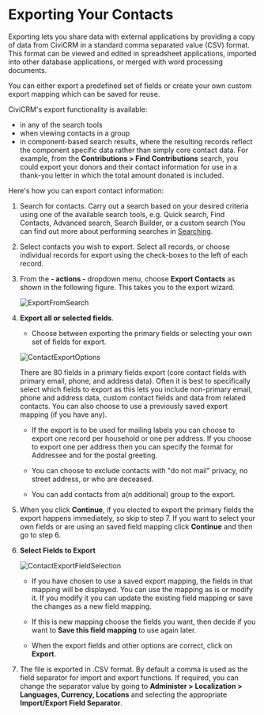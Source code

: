 
# Exporting Your Contacts

Exporting lets you share data with external applications by providing a
copy of data from CiviCRM in a standard comma separated value (CSV)
format. This format can be viewed and edited in spreadsheet
applications, imported into other database applications, or merged with
word processing documents.

You can either export a predefined set of fields or create your own
custom export mapping which can be saved for reuse.

CiviCRM's export functionality is available:

-   in any of the search tools
-   when viewing contacts in a group
-   in component-based search results, where the resulting records
    reflect the component specific data rather than simply core contact
    data. For example, from the **Contributions > Find Contributions**
    search, you could export your donors and their contact information
    for use in a thank-you letter in which the total amount donated is
    included.

Here's how you can export contact information:

1.  Search for contacts. Carry out a search based on your desired
    criteria using one of the available search tools, e.g. Quick search,
    Find Contacts, Advanced search, Search Builder, or a custom search
    (You can find out more about performing searches in [Searching](/the-user-interface/searching).

2.  Select contacts you wish to export. Select all records, or choose
    individual records for export using the check-boxes to the left of
    each record.
3.  From the **- actions -** dropdown menu, choose **Export Contacts**
    as shown in the following figure. This takes you to the export wizard.

    ![ExportFromSearch](/img/CiviCRM_update-CiviCore-ExportFromSearch-en.png "ExportFromSearch")

4.  **Export all or selected fields**.  

    -  Choose between
    exporting the primary fields or selecting your own set of fields for
    export. 

    ![ContactExportOptions](/img/contact-export-options.png "ContactExportOptions")

    There are 80 fields in a primary fields export (core contact fields with primary email, phone, and address data). Often it is best to specifically select which fields to export as this lets you include non-primary email, phone and address data, custom contact fields and data from related contacts. You can also choose to use a previously saved export mapping (if you have any).  

    -  If the export is to be used for mailing labels you can choose to export one record per household or one per address. If you choose to export one per address then you can specify the format for Addressee and for the postal greeting.

    -  You can choose to exclude contacts with "do not mail" privacy, no street address, or who are deceased.

    -  You can add contacts from a(n additional) group to the export.

5.  When you click **Continue**, if you elected to export the primary fields the export happens immediately, so skip to step 7. If you want to select your own fields or are using an saved field mapping click **Continue** and then go to step 6.

6.  **Select Fields to Export**

    ![ContactExportFieldSelection](/img/contact-export-field-selection.png "ContactExportFieldSelection")  

    -  If you have chosen to use a saved export mapping, the fields in that mapping will be displayed.  You can use the mapping as is or modify it.  If you modify it you can update the existing field mapping or save the changes as a new field mapping.

    -  If this is new mapping choose the fields you want, then decide if you want to **Save this field mapping** to use again later.

    -  When the export fields and other options are correct, click on **Export**.

7.  The file is exported in .CSV format. By default a comma is
    used as the field separator for import and export functions. If required, you can
    change the separator value by going to **Administer > Localization > Languages, Currency, Locations** and selecting the appropriate **Import/Export Field Separator**.
